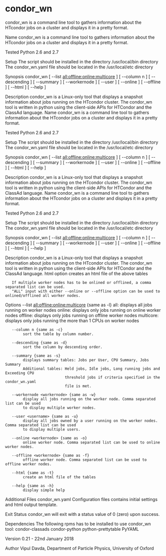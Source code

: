 # condor_wn
condor_wn is a command line tool to gathers information about the HTcondor jobs on a cluster and displays it in a pretty format.

Name
       condor_wn is a command line tool to gathers information about the HTcondor
       jobs on a cluster and displays it in a pretty format.

Tested
       Python 2.6 and 2.7

Setup
       The script should be installed in the directory /usr/local/bin directory
       The condor_wn.yaml file should be located in the /usr/local/etc directory

Synopsis
       condor_wn  [ --list <all:offline:online:multicore> ] [ --column n ] [ --descending ]
                  [ --summary ]
                  [ --workernode <workernode> ]
                  [ --user <username> ]
                  [ --online <workernode> ]
                  [ --offline <workernode> ]
                  [ --html ]
                  [ --help ]

Description
       condor_wn is a Linux-only tool that displays a snapshot information about jobs running
       on the HTcondor cluster. The condor_wn tool is written in python using the client-side
       APIs for HTCondor and the ClassAd language.
Name
       condor_wn is a command line tool to gathers information about the HTcondor
       jobs on a cluster and displays it in a pretty format.

Tested
       Python 2.6 and 2.7

Setup
       The script should be installed in the directory /usr/local/bin directory
       The condor_wn.yaml file should be located in the /usr/local/etc directory

Synopsis
       condor_wn  [ --list <all:offline:online:multicore> ] [ --column n ] [ --descending ]
                  [ --summary ]
                  [ --workernode <workernode> ]
                  [ --user <username> ]
                  [ --online <workernode> ]
                  [ --offline <workernode> ]
                  [ --html ]
                  [ --help ]

Description
       condor_wn is a Linux-only tool that displays a snapshot information about jobs running
       on the HTcondor cluster. The condor_wn tool is written in python using the client-side
       APIs for HTCondor and the ClassAd language.
Name
       condor_wn is a command line tool to gathers information about the HTcondor
       jobs on a cluster and displays it in a pretty format.

Tested
       Python 2.6 and 2.7

Setup
       The script should be installed in the directory /usr/local/bin directory
       The condor_wn.yaml file should be located in the /usr/local/etc directory

Synopsis
       condor_wn  [ --list <all:offline:online:multicore> ] [ --column n ] [ --descending ]
                  [ --summary ]
                  [ --workernode <workernode> ]
                  [ --user <username> ]
                  [ --online <workernode> ]
                  [ --offline <workernode> ]
                  [ --html ]
                  [ --help ]

Description
       condor_wn is a Linux-only tool that displays a snapshot information about jobs running
       on the HTcondor cluster. The condor_wn tool is written in python using the client-side
       APIs for HTCondor and the ClassAd language.
       html option creates an html file of the above tables

       If multiple worker nodes has to be onlined or offlined, a comma separated list can be used.
       "ALL" input with either --online or --offline option can be used to onlined/offlined all worker nodes.

Options
       --list <all:offline:online:multicore>  {same as -l}
            all:       displays all jobs running on worker nodes
            online:    displays only jobs running on online worker nodes
            offline:   displays only jobs running on offline worker nodes
            multicore: displays only jobs running the more than 1 CPUs on worker nodes

       --column n {same as -c}
            sort the table by column number.

       --descending {same as -d}
            sort the column by descending order.

       --summary {same as -s}
            displays summary tables: Jobs per User, CPU Summary, Jobs Summary
            Additional tables: Held jobs, Idle jobs, Long running jobs and Exceeding CPU
                               threshold jobs if criteria specified in the condor_wn.yaml
                               file is met.

       --workernode <workernode> {same as -w}
            display all jobs running on the worker node. Comma separated list can be used
            to display multiple worker nodes.

       --user <username> {same as -u}
            display all jobs owned by a user running on the worker nodes. Comma separated list can be used
            to display multiple users.

       --online <workernode> {same as -o}
            online worker node. Comma separated list can be used to online worker nodes.

       --offline <workernode> {same as -f}
            offline worker node. Comma separated list can be used to offline worker nodes.

       --html {same as -t}
            create an html file of the tables

       --help {same as -h}
            display simple help
Additional Files
       condor_wn.yaml  Configuration files contains initial settings and html output template.

Exit Status
       condor_wn will exit with a status value of 0 (zero) upon success.

Dependencies
       The following rpms has to be installed to use condor_wn tool:
              condor-classads
              condor-python
              python-prettytable
              PyYAML

Version
       0.21  - 22nd January 2018

Author
       Vipul Davda, Department of Particle Physics, University of Oxford
